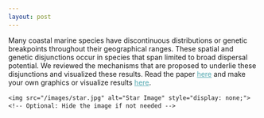 ```yaml
---
layout: post
---
```


<div class="post-background">
    <div class="overlay"></div>
    <p class="white-text">Many coastal marine species have discontinuous distributions or genetic breakpoints throughout their geographical ranges. These spatial and genetic disjunctions occur in species that span limited to broad dispersal potential. We reviewed the mechanisms that are proposed to underlie these disjunctions and visualized these results. Read the paper <a href="https://academic.oup.com/icb/article-abstract/64/2/203/7708362" style="color: #52a8b0;">here</a> and make your own graphics or visualize results <a href="https://vxnzru-veronica-pagowski.shinyapps.io/Interative_review_markdown/" style="color: #52a8b0;">here</a>.</p>

    <img src="/images/star.jpg" alt="Star Image" style="display: none;"> <!-- Optional: Hide the image if not needed -->
</div>
